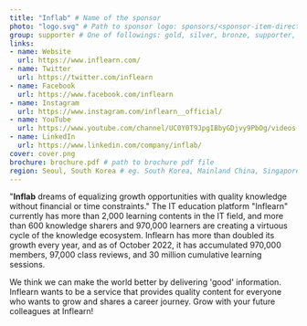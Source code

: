 ```yaml
---
title: "Inflab" # Name of the sponsor
photo: "logo.svg" # Path to sponsor logo: sponsors/<sponsor-item-directory>/logo.png
group: supporter # One of followings: gold, silver, bronze, supporter, infra, record, videoi18n, swag, partner
links:
- name: Website
  url: https://www.inflearn.com/
- name: Twitter
  url: https://twitter.com/inflearn
- name: Facebook
  url: https://www.facebook.com/inflearn
- name: Instagram
  url: https://www.instagram.com/inflearn__official/
- name: YouTube
  url: https://www.youtube.com/channel/UC0Y0T9JpgIBbyGDjvy9PbOg/videos
- name: LinkedIn
  url: https://www.linkedin.com/company/inflab/
cover: cover.png
brochure: brochure.pdf # path to brochure pdf file
region: Seoul, South Korea # eg. South Korea, Mainland China, Singapore, Hong Kong, Taiwan ...
---
```


"**Inflab** dreams of equalizing growth opportunities with quality knowledge without financial or time constraints."
The IT education platform "Inflearn" currently has more than 2,000 learning contents in the IT field, and more than 600 knowledge sharers and 970,000 learners are creating a virtuous cycle of the knowledge ecosystem.
Inflearn has more than doubled its growth every year, and as of October 2022, it has accumulated 970,000 members, 97,000 class reviews, and 30 million cumulative learning sessions.

We think we can make the world better by delivering 'good' information.
Inflearn wants to be a service that provides quality content for everyone who wants to grow and shares a career journey.
Grow with your future colleagues at Inflearn!